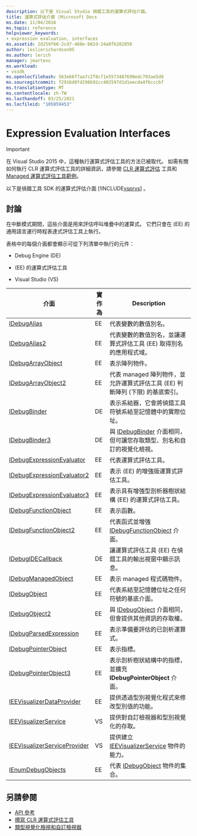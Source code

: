 ```yaml
---
description: 以下是 Visual Studio 偵錯工具的運算式評估介面。
title: 運算式評估介面 |Microsoft Docs
ms.date: 11/04/2016
ms.topic: reference
helpviewer_keywords:
- expression evaluation, interfaces
ms.assetid: 2d259f60-2cd7-460e-b02d-24a8fb202850
author: leslierichardson95
ms.author: lerich
manager: jmartens
ms.workload:
- vssdk
ms.openlocfilehash: 563e66f7aa7c2f8cf1e5573487690edc703ae5d8
ms.sourcegitcommit: f2916d8fd296b92cc402597d1d1eecda4f6cccbf
ms.translationtype: MT
ms.contentlocale: zh-TW
ms.lasthandoff: 03/25/2021
ms.locfileid: "105059453"
---
```

# <a name="expression-evaluation-interfaces"></a>Expression Evaluation Interfaces
> [!IMPORTANT]
> 在 Visual Studio 2015 中，這種執行運算式評估工具的方法已被取代。 如需有關如何執行 CLR 運算式評估工具的詳細資訊，請參閱 [CLR 運算式評估](https://github.com/Microsoft/ConcordExtensibilitySamples/wiki/CLR-Expression-Evaluators) 工具和 [Managed 運算式評估工具範例](https://github.com/Microsoft/ConcordExtensibilitySamples/wiki/Managed-Expression-Evaluator-Sample)。

 以下是偵錯工具 SDK 的運算式評估介面 [!INCLUDE[vsprvs](../../../code-quality/includes/vsprvs_md.md)] 。

## <a name="discussion"></a>討論
 在中斷模式期間，這些介面是用來評估呼叫堆疊中的運算式。 它們只會在 (EE) 的通用語言運行時程表達式評估工具上執行。

 表格中的每個介面都會顯示可從下列清單中執行的元件：

- Debug Engine (DE) 

-  (EE) 的運算式評估工具

- Visual Studio (VS) 

|介面|實作為|Description|
|---------------|--------------------|-----------------|
|[IDebugAlias](../../../extensibility/debugger/reference/idebugalias.md)|EE|代表變數的數值別名。|
|[IDebugAlias2](../../../extensibility/debugger/reference/idebugalias2.md)|EE|代表變數的數值別名，並讓運算式評估工具 (EE) 取得別名的應用程式域。|
|[IDebugArrayObject](../../../extensibility/debugger/reference/idebugarrayobject.md)|EE|表示陣列物件。|
|[IDebugArrayObject2](../../../extensibility/debugger/reference/idebugarrayobject2.md)|EE|代表 managed 陣列物件，並允許運算式評估工具 (EE) 判斷陣列 (下限) 的基底索引。|
|[IDebugBinder](../../../extensibility/debugger/reference/idebugbinder.md)|DE|表示系結器，它會將偵錯工具符號系結至記憶體中的實際位址。|
|[IDebugBinder3](../../../extensibility/debugger/reference/idebugbinder3.md)|DE|與 [IDebugBinder](../../../extensibility/debugger/reference/idebugbinder.md) 介面相同，但可讓您存取類型、別名和自訂的視覺化檢視。|
|[IDebugExpressionEvaluator](../../../extensibility/debugger/reference/idebugexpressionevaluator.md)|EE|代表運算式評估工具。|
|[IDebugExpressionEvaluator2](../../../extensibility/debugger/reference/idebugexpressionevaluator2.md)|EE|表示 (EE) 的增強版運算式評估工具。|
|[IDebugExpressionEvaluator3](../../../extensibility/debugger/reference/idebugexpressionevaluator3.md)|EE|表示具有增強型剖析器樹狀結構 (EE) 的運算式評估工具。|
|[IDebugFunctionObject](../../../extensibility/debugger/reference/idebugfunctionobject.md)|EE|表示函數。|
|[IDebugFunctionObject2](../../../extensibility/debugger/reference/idebugfunctionobject2.md)|EE|代表函式並增強 [IDebugFunctionObject](../../../extensibility/debugger/reference/idebugfunctionobject.md) 介面。|
|[IDebugIDECallback](../../../extensibility/debugger/reference/idebugidecallback.md)|DE|讓運算式評估工具 (EE) 在偵錯工具的輸出視窗中顯示訊息。|
|[IDebugManagedObject](../../../extensibility/debugger/reference/idebugmanagedobject.md)|EE|表示 managed 程式碼物件。|
|[IDebugObject](../../../extensibility/debugger/reference/idebugobject.md)|EE|代表系結至記憶體位址之任何符號的基底介面。|
|[IDebugObject2](../../../extensibility/debugger/reference/idebugobject2.md)|EE|與 [IDebugObject](../../../extensibility/debugger/reference/idebugobject.md) 介面相同，但會提供其他資訊的存取權。|
|[IDebugParsedExpression](../../../extensibility/debugger/reference/idebugparsedexpression.md)|EE|表示準備要評估的已剖析運算式。|
|[IDebugPointerObject](../../../extensibility/debugger/reference/idebugpointerobject.md)|EE|表示指標。|
|[IDebugPointerObject3](../../../extensibility/debugger/reference/idebugpointerobject3.md)|EE|表示剖析樹狀結構中的指標，並擴充 **IDebugPointerObject** 介面。|
|[IEEVisualizerDataProvider](../../../extensibility/debugger/reference/ieevisualizerdataprovider.md)|EE|提供透過型別視覺化程式來修改型別值的功能。|
|[IEEVisualizerService](../../../extensibility/debugger/reference/ieevisualizerservice.md)|VS|提供對自訂檢視器和型別視覺化的存取。|
|[IEEVisualizerServiceProvider](../../../extensibility/debugger/reference/ieevisualizerserviceprovider.md)|VS|提供建立 [IEEVisualizerService](../../../extensibility/debugger/reference/ieevisualizerservice.md) 物件的能力。|
|[IEnumDebugObjects](../../../extensibility/debugger/reference/ienumdebugobjects.md)|EE|代表 [IDebugObject](../../../extensibility/debugger/reference/idebugobject.md) 物件的集合。|

## <a name="see-also"></a>另請參閱
- [API 參考](../../../extensibility/debugger/reference/api-reference-visual-studio-debugging.md)
- [撰寫 CLR 運算式評估工具](../../../extensibility/debugger/writing-a-common-language-runtime-expression-evaluator.md)
- [類型視覺化檢視和自訂檢視器](../../../extensibility/debugger/type-visualizer-and-custom-viewer.md)
